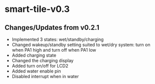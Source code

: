 # smart-tile-v0.3

## Changes/Updates from v0.2.1

* Implemented 3 states: wet/standby/charging
* Changed wakeup/standby setting suited to wet/dry system: turn on when PA1 high and turn off when PA1 low
* Added charging state
* Changed the charging display
* Added turn on/off for LCD2
* Added water enable pin
* Disabled interrupt when in water
